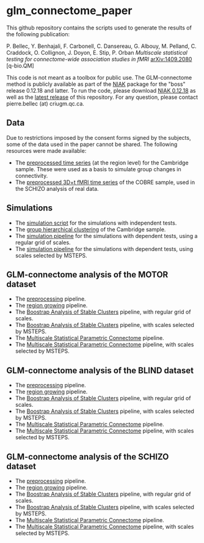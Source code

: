 glm_connectome_paper
==============

This github repository contains the scripts used to generate the results of the following publication: 

P. Bellec, Y. Benhajali, F. Carbonell, C. Dansereau, G. Albouy, M. Pelland, C. Craddock, O. Collignon, J. Doyon, E. Stip, P. Orban _Multiscale statistical testing for connectome-wide association studies in fMRI_ [arXiv:1409.2080](http://arxiv.org/abs/1409.2080) [q-bio.QM]

This code is not meant as a toolbox for public use. The GLM-connectome method is publicly available as part of the [NIAK](https://github.com/SIMEXP/niak) package for the "boss" release 0.12.18 and latter. To run the code, please download [NIAK 0.12.18](http://www.nitrc.org/frs/download.php/7163/niak-boss-0.12.18.zip) as well as the [latest release](https://github.com/SIMEXP/glm_connectome/releases) of this repository. For any question, please contact pierre.bellec (at) criugm.qc.ca. 

Data
----

Due to restrictions imposed by the consent forms signed by the subjects, some of the data used in the paper cannot be shared. The following resources were made available:
  * The [preprocessed time series](http://figshare.com/articles/Cambridge_resting_state_fMRI_time_series_preprocessed_with_NIAK_0_12_4/1159331) (at the region level) for the Cambridge sample. These were used as a basis to simulate group changes in connectivity.
  * The [preprocessed 3D+t fMRI time series](http://figshare.com/articles/COBRE_preprocessed_with_NIAK_0_12_4/1160600) of the COBRE sample, used in the SCHIZO analysis of real data. 

Simulations
-----------
 * The [simulation script](https://github.com/SIMEXP/glm_connectome/blob/master/simus_scripts/glmc_script_simu_ind.m) for the simulations with independent tests.
 * The [group hierarchical clustering](https://github.com/SIMEXP/glm_connectome/blob/master/simus_scripts/glmc_hier_clustering_cambridge.m) of the Cambridge sample.
 * The [simulation pipeline](https://github.com/SIMEXP/glm_connectome/blob/master/simus_scripts/glmc_pipeline_simu_dep_regular_grid.m) for the simulations with dependent tests, using a regular grid of scales.
 * The [simulation pipeline](https://github.com/SIMEXP/glm_connectome/blob/master/simus_scripts/glmc_pipeline_simu_dep_MSTEPS.m) for the simulations with dependent tests, using scales selected by MSTEPS.

GLM-connectome analysis of the MOTOR dataset
-----------------------------
 * The [preprocessing](https://github.com/SIMEXP/glm_connectome/blob/master/real_data/MOTOR_pipeline_preprocess.m) pipeline.
 * The [region growing](https://github.com/SIMEXP/glm_connectome/blob/master/real_data/MOTOR_pipeline_region_growing.m) pipeline.
 * The [Boostrap Analysis of Stable Clusters](https://github.com/SIMEXP/glm_connectome/blob/master/real_data/MOTOR_pipeline_basc_regular_grid.m) pipeline, with regular grid of scales.
 * The [Boostrap Analysis of Stable Clusters](https://github.com/SIMEXP/glm_connectome/blob/master/real_data/MOTOR_pipeline_basc_MSTEPS.m) pipeline, with scales selected by MSTEPS.
 * The [Multiscale Statistical Parametric Connectome](https://github.com/SIMEXP/glm_connectome/blob/master/real_data/MOTOR_pipeline_MSPC_regular_grid.m) pipeline.
 * The [Multiscale Statistical Parametric Connectome](https://github.com/SIMEXP/glm_connectome/blob/master/real_data/MOTOR_pipeline_MSPC_MSTEPS.m) pipeline, with scales selected by MSTEPS.

GLM-connectome analysis of the BLIND dataset
-----------------------------
 * The [preprocessing](https://github.com/SIMEXP/glm_connectome/blob/master/real_data/BLIND_pipeline_preprocess.m) pipeline.
 * The [region growing](https://github.com/SIMEXP/glm_connectome/blob/master/real_data/BLIND_pipeline_region_growing.m) pipeline.
 * The [Boostrap Analysis of Stable Clusters](https://github.com/SIMEXP/glm_connectome/blob/master/real_data/BLIND_pipeline_basc_regular_grid.m) pipeline, with regular grid of scales.
 * The [Boostrap Analysis of Stable Clusters](https://github.com/SIMEXP/glm_connectome/blob/master/real_data/BLIND_pipeline_basc_MSTEPS.m) pipeline, with scales selected by MSTEPS.
 * The [Multiscale Statistical Parametric Connectome](https://github.com/SIMEXP/glm_connectome/blob/master/real_data/BLIND_pipeline_MSPC_regular_grid.m) pipeline.
 * The [Multiscale Statistical Parametric Connectome](https://github.com/SIMEXP/glm_connectome/blob/master/real_data/BLIND_pipeline_MSPC_MSTEPS.m) pipeline, with scales selected by MSTEPS.

GLM-connectome analysis of the SCHIZO dataset
-----------------------------
 * The [preprocessing](https://github.com/SIMEXP/glm_connectome/blob/master/real_data/SCHIZO_pipeline_preprocess.m) pipeline.
 * The [region growing](https://github.com/SIMEXP/glm_connectome/blob/master/real_data/SCHIZO_pipeline_region_growing.m) pipeline.
 * The [Boostrap Analysis of Stable Clusters](https://github.com/SIMEXP/glm_connectome/blob/master/real_data/SCHIZO_pipeline_basc_regular_grid.m) pipeline, with regular grid of scales.
 * The [Boostrap Analysis of Stable Clusters](https://github.com/SIMEXP/glm_connectome/blob/master/real_data/SCHIZO_pipeline_basc_MSTEPS.m) pipeline, with scales selected by MSTEPS.
 * The [Multiscale Statistical Parametric Connectome](https://github.com/SIMEXP/glm_connectome/blob/master/real_data/SCHIZO_pipeline_MSPC_regular_grid.m) pipeline.
 * The [Multiscale Statistical Parametric Connectome](https://github.com/SIMEXP/glm_connectome/blob/master/real_data/SCHIZO_pipeline_MSPC_MSTEPS.m) pipeline, with scales selected by MSTEPS.
